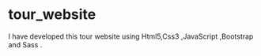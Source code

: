 # tour_website
I have developed this tour website using Html5,Css3 ,JavaScript ,Bootstrap and Sass .
